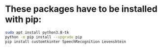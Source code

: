 # These packages have to be installed with pip:
```bash
sudo apt install python3.8-tk
python -m pip install --upgrade pip
pip install customtkinter SpeechRecognition Levenshtein